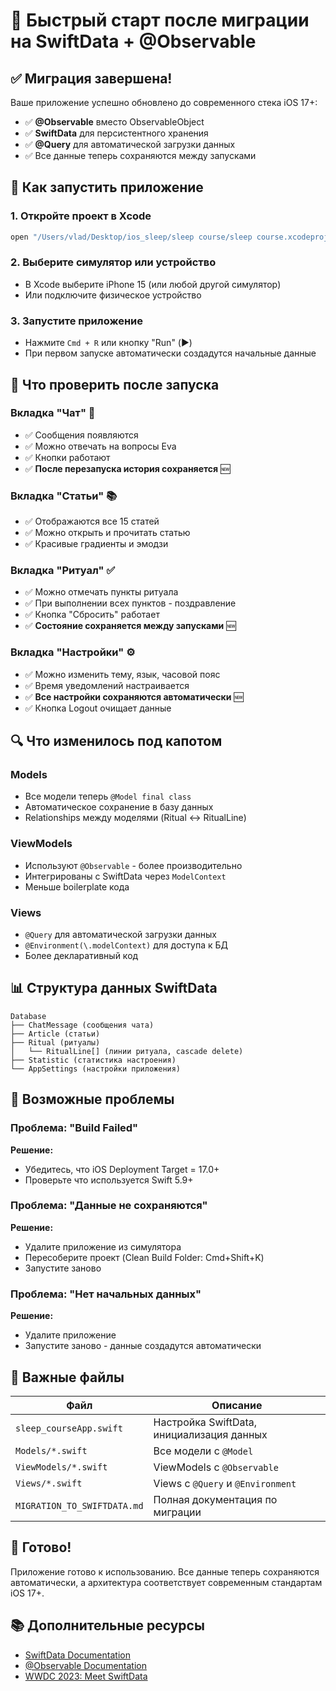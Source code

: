 # 🚀 Быстрый старт после миграции на SwiftData + @Observable

## ✅ Миграция завершена!

Ваше приложение успешно обновлено до современного стека iOS 17+:
- ✅ **@Observable** вместо ObservableObject
- ✅ **SwiftData** для персистентного хранения
- ✅ **@Query** для автоматической загрузки данных
- ✅ Все данные теперь сохраняются между запусками

## 📱 Как запустить приложение

### 1. Откройте проект в Xcode
```bash
open "/Users/vlad/Desktop/ios_sleep/sleep course/sleep course.xcodeproj"
```

### 2. Выберите симулятор или устройство
- В Xcode выберите iPhone 15 (или любой другой симулятор)
- Или подключите физическое устройство

### 3. Запустите приложение
- Нажмите `Cmd + R` или кнопку "Run" (▶️)
- При первом запуске автоматически создадутся начальные данные

## 🎯 Что проверить после запуска

### Вкладка "Чат" 💬
- ✅ Сообщения появляются
- ✅ Можно отвечать на вопросы Eva
- ✅ Кнопки работают
- ✅ **После перезапуска история сохраняется** 🆕

### Вкладка "Статьи" 📚
- ✅ Отображаются все 15 статей
- ✅ Можно открыть и прочитать статью
- ✅ Красивые градиенты и эмодзи

### Вкладка "Ритуал" ✅
- ✅ Можно отмечать пункты ритуала
- ✅ При выполнении всех пунктов - поздравление
- ✅ Кнопка "Сбросить" работает
- ✅ **Состояние сохраняется между запусками** 🆕

### Вкладка "Настройки" ⚙️
- ✅ Можно изменить тему, язык, часовой пояс
- ✅ Время уведомлений настраивается
- ✅ **Все настройки сохраняются автоматически** 🆕
- ✅ Кнопка Logout очищает данные

## 🔍 Что изменилось под капотом

### Models
- Все модели теперь `@Model final class`
- Автоматическое сохранение в базу данных
- Relationships между моделями (Ritual ↔ RitualLine)

### ViewModels
- Используют `@Observable` - более производительно
- Интегрированы с SwiftData через `ModelContext`
- Меньше boilerplate кода

### Views
- `@Query` для автоматической загрузки данных
- `@Environment(\.modelContext)` для доступа к БД
- Более декларативный код

## 📊 Структура данных SwiftData

```
Database
├── ChatMessage (сообщения чата)
├── Article (статьи)
├── Ritual (ритуалы)
│   └── RitualLine[] (линии ритуала, cascade delete)
├── Statistic (статистика настроения)
└── AppSettings (настройки приложения)
```

## 🐛 Возможные проблемы

### Проблема: "Build Failed"
**Решение:** 
- Убедитесь, что iOS Deployment Target = 17.0+
- Проверьте что используется Swift 5.9+

### Проблема: "Данные не сохраняются"
**Решение:**
- Удалите приложение из симулятора
- Пересоберите проект (Clean Build Folder: Cmd+Shift+K)
- Запустите заново

### Проблема: "Нет начальных данных"
**Решение:**
- Удалите приложение
- Запустите заново - данные создадутся автоматически

## 📝 Важные файлы

| Файл | Описание |
|------|----------|
| `sleep_courseApp.swift` | Настройка SwiftData, инициализация данных |
| `Models/*.swift` | Все модели с `@Model` |
| `ViewModels/*.swift` | ViewModels с `@Observable` |
| `Views/*.swift` | Views с `@Query` и `@Environment` |
| `MIGRATION_TO_SWIFTDATA.md` | Полная документация по миграции |

## 🎉 Готово!

Приложение готово к использованию. Все данные теперь сохраняются автоматически, 
а архитектура соответствует современным стандартам iOS 17+.

## 📚 Дополнительные ресурсы

- [SwiftData Documentation](https://developer.apple.com/documentation/swiftdata)
- [@Observable Documentation](https://developer.apple.com/documentation/observation/observable())
- [WWDC 2023: Meet SwiftData](https://developer.apple.com/videos/play/wwdc2023/10187/)

